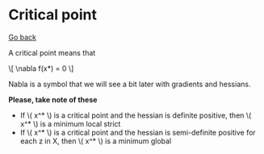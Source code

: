 # Critical point

[Go back](..)

A critical point means that 

<p>
\[
\nabla f(x*) = 0
\]
</p>

Nabla is a symbol that we will see a bit later with gradients
and hessians.

**Please, take note of these**

<ul>
    <li>If <span>
  \( 
    x^* \)</span> is a critical point and the hessian
is definite positive, then <span>
  \( 
    x^* \)</span> is a minimum local strict</li>
    <li>If <span>
  \( 
    x^* \)</span> is a critical point and the hessian
is semi-definite positive for each z in X, then <span>
  \( 
    x^* \)</span> is a minimum global</li>
</ul>